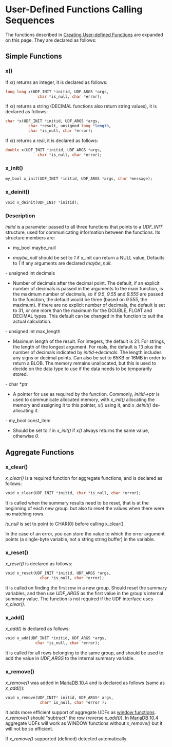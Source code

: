 # User-Defined Functions Calling Sequences

The functions described in [Creating User-defined Functions](/programming-customizing-mariadb/user-defined-functions/creating-user-defined-functions/) are expanded on this page. They are declared as follows:

## Simple Functions

### x()

If x() returns an integer, it is declared as follows:

```sql
long long x(UDF_INIT *initid, UDF_ARGS *args,
              char *is_null, char *error);
```

If x() returns a string (DECIMAL functions also return string values), it is declared as follows:

```sql
char *x(UDF_INIT *initid, UDF_ARGS *args,
          char *result, unsigned long *length,
          char *is_null, char *error);
```

If x() returns a real, it is declared as follows:

```sql
double x(UDF_INIT *initid, UDF_ARGS *args,
              char *is_null, char *error);
```

### x_init()

```sql
my_bool x_init(UDF_INIT *initid, UDF_ARGS *args, char *message);
```

### x_deinit()

```sql
void x_deinit(UDF_INIT *initid);
```

### Description

<em>initid</em> is a parameter passed to all three functions that points to a <em>UDF_INIT</em> structure, used for communicating information between the functions. Its structure members are:

- my_bool maybe_null
<ul start="1"><li><em>maybe_null</em> should be set to <em>1</em> if x_init can return a NULL value, Defaults to <em>1</em> if any arguments are declared <em>maybe_null</em>.
</li></ul>
- unsigned int decimals
<ul start="1"><li>Number of decimals after the decimal point. The default, if an explicit number of decimals is passed in the arguments to the main function, is the maximum number of decimals, so if <em>9.5</em>, <em>9.55</em> and <em>9.555</em> are passed to the function, the default would be three (based on <em>9.555</em>, the maximum).  If there are no explicit number of decimals, the default is set to 31, or one more than the maximum for the DOUBLE, FLOAT and DECIMAL types. This default can be changed in the function to suit the actual calculation.
</li></ul>
- unsigned int max_length
<ul start="1"><li>Maximum length of the result. For integers, the default is 21. For strings, the length of the longest argument. For reals, the default is 13 plus the number of decimals indicated by <em>initid-&gt;decimals</em>. The length includes any signs or decimal points. Can also be set to 65KB or 16MB in order to return a BLOB. The memory remains unallocated, but this is used to decide on the data type to use if the data needs to be temporarily stored.
</li></ul>
- char *ptr
<ul start="1"><li>A pointer for use as required by the function. Commonly, <em>initid-&gt;ptr</em> is used to communicate allocated memory, with <em>x_init()</em> allocating the memory and assigning it to this pointer, <em>x()</em> using it, and <em>x_deinit()</em> de-allocating it.
</li></ul>
- my_bool const_item
<ul start="1"><li>Should be set to <em>1</em> in <em>x_init()</em> if <em>x()</em> always returns the same value, otherwise <em>0</em>.
</li></ul>

## Aggregate Functions

### x_clear()

<em>x_clear()</em> is a required function for aggregate functions, and is declared as follows:

```sql
void x_clear(UDF_INIT *initid, char *is_null, char *error);
```

It is called when the summary results need to be reset, that is at the beginning of each new group. but also to reset the values when there were no matching rows.

<em>is_null</em> is set to point to CHAR(0) before calling x_clear().

In the case of an error, you can store the value to which the error argument points (a single-byte variable, not a string string buffer) in the variable.

### x_reset()

<em>x_reset()</em> is declared as follows:

```sql
void x_reset(UDF_INIT *initid, UDF_ARGS *args,
               char *is_null, char *error);
```

It is called on finding the first row in a new group. Should reset the summary variables, and then use <em>UDF_ARGS</em> as the first value in the group's internal summary value. The function is not required if the UDF interface uses <em>x_clear()</em>.

### x_add()

<em>x_add()</em> is declared as follows:

```sql
void x_add(UDF_INIT *initid, UDF_ARGS *args,
             char *is_null, char *error);
```

It is called for all rows belonging to the same group, and should be used to add the value in <em>UDF_ARGS</em> to the internal summary variable.

### x_remove()

<em>x_remove()</em> was added in [MariaDB 10.4](/kb/en/what-is-mariadb-104/) and is declared as follows (same as <em>x_add()</em>):

```sql
void x_remove(UDF_INIT* initid, UDF_ARGS* args,
               char* is_null, char *error );
```

It adds more efficient support of aggregate UDFs as [window functions](/built-in-functions/special-functions/window-functions/). <em>x_remove()</em> should "subtract" the row (reverse <em>x_add()</em>). In [MariaDB 10.4](/kb/en/what-is-mariadb-104/) aggregate UDFs will work as WINDOW functions without <em>x_remove()</em> but it will not be so efficient.

If <em>x_remove()</em> supported (defined) detected automatically.